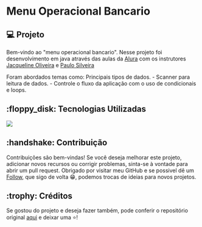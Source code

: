 <h1>Menu Operacional Bancario</h1>

<h2>💻 Projeto</h2> Bem-vindo ao "menu operacional bancario". Nesse projeto foi desenvolvimento em java através das aulas da <a href= https://cursos.alura.com.br/course/java-criando-primeira-aplicacao">Alura</a> com os instrutores <a href= "https://www.linkedin.com/in/jacqueline-r-oliveira/">Jacqueline Oliveira</a> e <a href= "https://www.linkedin.com/in/paulosilveira/">Paulo Silveira</a>
<p>Foram abordados temas como: Principais tipos de dados. - Scanner para leitura de dados. - Controle o fluxo da aplicação com o uso de condicionais e loops.</p>

<h2>:floppy_disk: Tecnologias Utilizadas </h2> 
<div>
  <img src="https://img.shields.io/badge/Java-ED8B00?style=for-the-badge&logo=java&logoColor=white">
</div>

<h2>:handshake: Contribuição</h2> Contribuições são bem-vindas! Se você deseja melhorar este projeto, adicionar novos recursos ou corrigir problemas, sinta-se à vontade para abrir um pull request. Obrigado por visitar meu GitHub e se possivel dê um <a href= "https://github.com/guiciriero">Follow</a>, que sigo de volta 😁, podemos trocas de ideias para novos projetos. <br> 

<h2>:trophy: Créditos </h2> Se gostou do projeto e deseja fazer também, pode conferir o repositório original <a href= "https://github.com/alura-cursos/logica-js/tree/aula_5">aqui</a> e deixar uma ⭐️! <br>
